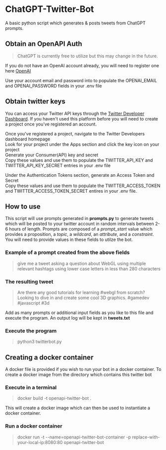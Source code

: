 # ChatGPT-Twitter-Bot
 A basic python script which generates & posts tweets from ChatGPT prompts.

## Obtain an OpenAPI Auth
> ChatGPT is currently free to utilize but this may change in the future.

If you do not have an OpenAI account already, you will need to register one here [OpenAI](https://auth0.openai.com/u/signup/identifier?state=hKFo2SBTYlpad0VuSDQyQ1c3d3Zoa2ZuZ0pqNktPQnBJTDJTOKFur3VuaXZlcnNhbC1sb2dpbqN0aWTZIEh3WWN4Ylp0YzRaUTg4SlotSGJINDhRVlpRX2RnMUp1o2NpZNkgRFJpdnNubTJNdTQyVDNLT3BxZHR3QjNOWXZpSFl6d0Q)

Use your account email and password into to populate the  OPENAI_EMAIL and OPENAI_PASSWORD fields in your .env file

## Obtain twitter keys

You can access your Twitter API keys through the [Twitter Developer Dashboard](https://developer.twitter.com/en/portal/dashboard). If you haven't used this platform before you will need to create a project once you've registered an account. 

Once you've registered a project, navigate to the Twitter Developers dashboard homepage <br>
Look for your project under the Apps section and click the key icon on your project <br>
Generate your Consumer(API) key and secret <br>
Copy these values and use them to populate the TWITTER_API_KEY and TWITTER_API_KEY_SECRET entries in your .env file <br>


Under the Authentication Tokens section, generate an Access Token and Secret <br>
Copy these values and use them to populate the TWITTER_ACCESS_TOKEN and TWITTER_ACCESS_TOKEN_SECRET entires in your .env file.


## How to use

This script will use prompts generated in **prompts.py** to generate tweets which will be posted to your twitter account in random intervals between 2-6 hours of length. Prompts are composed of a *prompt_start* value which provides a proposition, a *topic*, a *wildcard*, an *attribute*, and a *constraint*. You will need to provide values in these fields to utilze the bot.


### Example of a prompt created from the above fields
>  give me a tweet asking a question about WebGL using multiple relevant hashtags using lower case letters in less than 280 characters

### The resulting tweet
> Are there any good tutorials for learning #webgl from scratch? Looking to dive in and create some cool 3D graphics. #gamedev #javascript #3d

Add as many prompts or additional input fields as you like to this file and execute the program. An output log will be kept in **tweets.txt**

### Execute the program
> python3 twitterbot.py


## Creating a docker container
A docker file is provided if you wish to run your bot in a docker container. To create a docker image from the directory which contains this twitter bot

### Execute in a terminal
> docker build -t openapi-twitter-bot .

This will create a docker image which can then be used to instantiate a docker container.

### Run a docker container
> docker run -t --name=openapi-twitter-bot-container -p replace-with-your-local-ip:8080:80 openapi-twitter-bot

